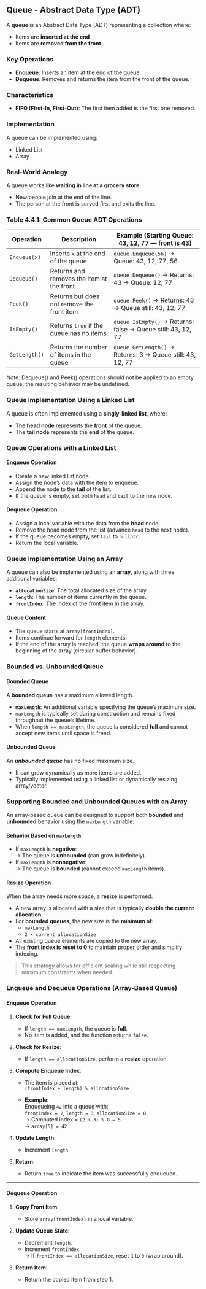 ## Queue - Abstract Data Type (ADT)

A **queue** is an Abstract Data Type (ADT) representing a collection where:
- Items are **inserted at the end**
- Items are **removed from the front**

### Key Operations
- **Enqueue**: Inserts an item at the end of the queue.
- **Dequeue**: Removes and returns the item from the front of the queue.

### Characteristics
- **FIFO (First-In, First-Out)**: The first item added is the first one removed.

### Implementation
A queue can be implemented using:
- Linked List
- Array

### Real-World Analogy
A queue works like **waiting in line at a grocery store**:
- New people join at the end of the line.
- The person at the front is served first and exits the line.

### Table 4.4.1: Common Queue ADT Operations

| Operation     | Description                                      | Example (Starting Queue: 43, 12, 77 — front is 43)             |
|---------------|--------------------------------------------------|----------------------------------------------------------------|
| `Enqueue(x)`  | Inserts `x` at the end of the queue              | `queue.Enqueue(56)` → Queue: 43, 12, 77, 56                    |
| `Dequeue()`   | Returns and removes the item at the front        | `queue.Dequeue()` → Returns: 43 → Queue: 12, 77                |
| `Peek()`      | Returns but does not remove the front item       | `queue.Peek()` → Returns: 43 → Queue still: 43, 12, 77         |
| `IsEmpty()`   | Returns `true` if the queue has no items         | `queue.IsEmpty()` → Returns: false → Queue still: 43, 12, 77   |
| `GetLength()` | Returns the number of items in the queue         | `queue.GetLength()` → Returns: 3 → Queue still: 43, 12, 77     |

Note: Dequeue() and Peek() operations should not be applied to an empty queue; the resulting behavior may be undefined.

### Queue Implementation Using a Linked List

A queue is often implemented using a **singly-linked list**, where:
- The **head node** represents the **front** of the queue.
- The **tail node** represents the **end** of the queue.

### Queue Operations with a Linked List

#### Enqueue Operation
- Create a new linked list node.
- Assign the node’s data with the item to enqueue.
- Append the node to the **tail** of the list.
- If the queue is empty, set both `head` and `tail` to the new node.

#### Dequeue Operation
- Assign a local variable with the data from the **head** node.
- Remove the head node from the list (advance `head` to the next node).
- If the queue becomes empty, set `tail` to `nullptr`.
- Return the local variable.

### Queue Implementation Using an Array

A queue can also be implemented using an **array**, along with three additional variables:

- **`allocationSize`**: The total allocated size of the array.
- **`length`**: The number of items currently in the queue.
- **`frontIndex`**: The index of the front item in the array.

#### Queue Content
- The queue starts at `array[frontIndex]`.
- Items continue forward for `length` elements.
- If the end of the array is reached, the queue **wraps around** to the beginning of the array (circular buffer behavior).

### Bounded vs. Unbounded Queue

#### Bounded Queue
A **bounded queue** has a maximum allowed length.

- **`maxLength`**: An additional variable specifying the queue’s maximum size.
- `maxLength` is typically set during construction and remains fixed throughout the queue’s lifetime.
- When `length == maxLength`, the queue is considered **full** and cannot accept new items until space is freed.

#### Unbounded Queue
An ***unbounded queue*** has no fixed maximum size.

- It can grow dynamically as more items are added.
- Typically implemented using a linked list or dynamically resizing array/vector.

### Supporting Bounded and Unbounded Queues with an Array

An array-based queue can be designed to support both **bounded** and **unbounded** behavior using the `maxLength` variable:

#### Behavior Based on `maxLength`
- If `maxLength` is **negative**:  
  → The queue is **unbounded** (can grow indefinitely).
- If `maxLength` is **nonnegative**:  
  → The queue is **bounded** (cannot exceed `maxLength` items).

#### Resize Operation
When the array needs more space, a **resize** is performed:

- A new array is allocated with a size that is typically **double the current allocation**.
- For **bounded queues**, the new size is the **minimum of**:
  - `maxLength`
  - `2 × current allocationSize`
- All existing queue elements are copied to the new array.
- The **front index is reset to 0** to maintain proper order and simplify indexing.

> This strategy allows for efficient scaling while still respecting maximum constraints when needed.

### Enqueue and Dequeue Operations (Array-Based Queue)

#### Enqueue Operation

1. **Check for Full Queue**:
   - If `length == maxLength`, the queue is **full**.
   - No item is added, and the function returns `false`.

2. **Check for Resize**:
   - If `length == allocationSize`, perform a **resize** operation.

3. **Compute Enqueue Index**:
   - The item is placed at:  
     `(frontIndex + length) % allocationSize`

   - **Example**:  
     Enqueueing `42` into a queue with:  
     `frontIndex = 2`, `length = 3`, `allocationSize = 8`  
     → Computed index = `(2 + 3) % 8 = 5`  
     → `array[5] = 42`

4. **Update Length**:
   - Increment `length`.

5. **Return**:
   - Return `true` to indicate the item was successfully enqueued.

---

#### Dequeue Operation

1. **Copy Front Item**:
   - Store `array[frontIndex]` in a local variable.

2. **Update Queue State**:
   - Decrement `length`.
   - Increment `frontIndex`.  
     → If `frontIndex == allocationSize`, reset it to `0` (wrap around).

3. **Return Item**:
   - Return the copied item from step 1.
